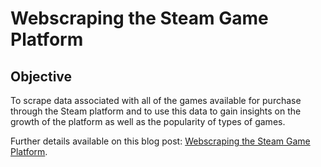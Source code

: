 # Webscraping the Steam Game Platform

## Objective
To scrape data associated with all of the games available for purchase through the Steam platform and to use this data to gain insights on the growth of the platform as well as the popularity of types of games.

Further details available on this blog post: [Webscraping the Steam Game Platform](https://nycdatascience.com/blog/student-works/webscraping-the-steam-game-platform).
